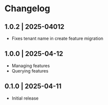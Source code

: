 # Changelog

## 1.0.2 | 2025-04012

- Fixes tenant name in create feature migration

## 1.0.0 | 2025-04-12

- Managing features
- Querying features


## 0.1.0 | 2025-04-11

- Initial release
